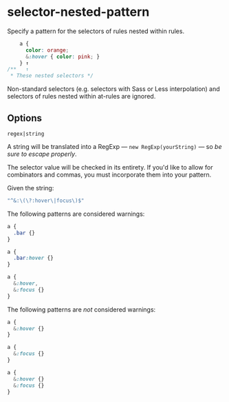 # selector-nested-pattern

Specify a pattern for the selectors of rules nested within rules.

```css
    a {
      color: orange;
      &:hover { color: pink; }
    } ↑
/**   ↑
 * These nested selectors */
```

Non-standard selectors (e.g. selectors with Sass or Less interpolation) and selectors of rules nested within at-rules are ignored.

## Options

`regex|string`

A string will be translated into a RegExp — `new RegExp(yourString)` — so *be sure to escape properly*.

The selector value will be checked in its entirety. If you'd like to allow for combinators and commas, you must incorporate them into your pattern.

Given the string:

```js
"^&:\(\?:hover\|focus\)$"
```

The following patterns are considered warnings:

```css
a {
  .bar {}
}
```

```css
a {
  .bar:hover {}
}
```

```css
a {
  &:hover,
  &:focus {}
}
```

The following patterns are *not* considered warnings:

```css
a {
  &:hover {}
}
```

```css
a {
  &:focus {}
}
```

```css
a {
  &:hover {}
  &:focus {}
}
```
